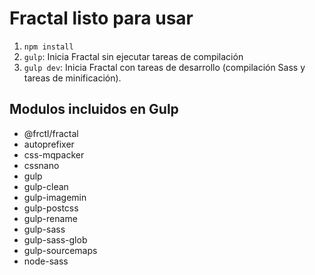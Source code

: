 # Fractal listo para usar

1. `npm install`
2. `gulp`: Inicia Fractal sin ejecutar tareas de compilación
3. `gulp dev`: Inicia Fractal con tareas de desarrollo (compilación Sass y tareas de minificación).

## Modulos incluidos en Gulp

- @frctl/fractal
- autoprefixer
- css-mqpacker
- cssnano
- gulp
- gulp-clean
- gulp-imagemin
- gulp-postcss
- gulp-rename
- gulp-sass
- gulp-sass-glob
- gulp-sourcemaps
- node-sass